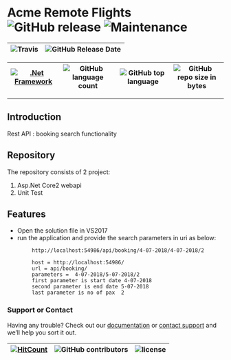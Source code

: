# Acme Remote Flights ![GitHub release](https://img.shields.io/github/release/ajeetx/Demo.API.svg?style=for-the-badge) ![Maintenance](https://img.shields.io/maintenance/yes/2018.svg?style=for-the-badge)

![Travis](https://img.shields.io/travis/AJEETX/Demo.API.svg) |![GitHub Release Date](https://img.shields.io/github/release-date/ajeetx/Demo.API.svg)|
| --- | --- |

[![.Net Framework](https://img.shields.io/badge/DotNet-2.0-blue.svg?style=plastic)](https://www.microsoft.com/en-au/download/details.aspx?id=1639) | ![GitHub language count](https://img.shields.io/github/languages/count/ajeetx/Demo.API.svg) | ![GitHub top language](https://img.shields.io/github/languages/top/ajeetx/Demo.API.svg) |![GitHub repo size in bytes](https://img.shields.io/github/repo-size/ajeetx/Demo.API.svg) 
| ---          | ---        | ---      | ---        | 

---------------------------------------
## Introduction

Rest API : booking search functionality


## Repository 
 
The repository consists of 2 project:
1) Asp.Net Core2 webapi 
2) Unit Test 

## Features

- Open the solution file in VS2017
- run the application and provide the search parameters in uri as below:

```
		http://localhost:54986/api/booking/4-07-2018/4-07-2018/2
	
		host = http://localhost:54986/
		url = api/booking/
		parameters =  4-07-2018/5-07-2018/2 		
		first parameter is start date 4-07-2018
		second parameter is end date 5-07-2018
		last parameter is no of pax  2
```

### Support or Contact

Having any trouble? Check out our [documentation](https://github.com/AJEETX/Demo.API/blob/master/README.md) or [contact support](mailto:ajeetkumar@email.com) and we’ll help you sort it out.


[![HitCount](http://hits.dwyl.io/ajeetx/Demo.API/projects/1.svg)](http://hits.dwyl.io/ajeetx/Demo.API/projects/1) | ![GitHub contributors](https://img.shields.io/github/contributors/ajeetx/Demo.API.svg?style=plastic)|![license](https://img.shields.io/github/license/ajeetx/Demo.API.svg?style=plastic)|
 | --- | --- | ---|
